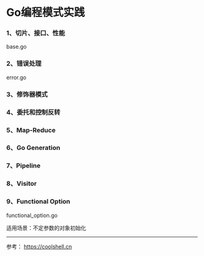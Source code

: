 # Go编程模式实践

### 1、切片、接口、性能
base.go
### 2、错误处理
error.go
### 3、修饰器模式
### 4、委托和控制反转
### 5、Map-Reduce
### 6、Go Generation
### 7、Pipeline
### 8、Visitor
### 9、Functional Option
functional_option.go

适用场景：不定参数的对象初始化

***
参考：
https://coolshell.cn

